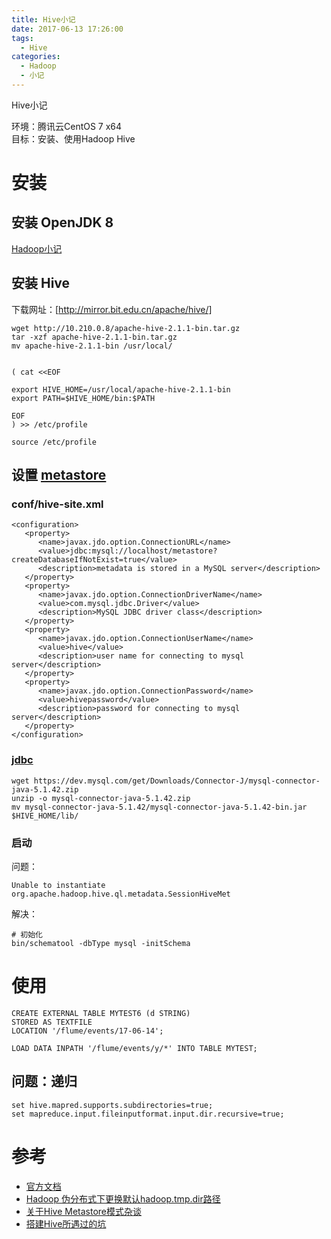 ```yaml
---
title: Hive小记
date: 2017-06-13 17:26:00
tags:
  - Hive
categories:
  - Hadoop
  - 小记
---
```


Hive小记
<!-- MORE -->
环境：腾讯云CentOS 7 x64  
目标：安装、使用Hadoop Hive


# 安装  
## 安装 OpenJDK 8
[Hadoop小记](Hadoop小记)

## 安装 Hive  
下载网址：[http://mirror.bit.edu.cn/apache/hive/]
```
wget http://10.210.0.8/apache-hive-2.1.1-bin.tar.gz
tar -xzf apache-hive-2.1.1-bin.tar.gz
mv apache-hive-2.1.1-bin /usr/local/


( cat <<EOF

export HIVE_HOME=/usr/local/apache-hive-2.1.1-bin
export PATH=$HIVE_HOME/bin:$PATH

EOF
) >> /etc/profile

source /etc/profile

```

## 设置 [metastore](https://cwiki.apache.org/confluence/display/Hive/AdminManual+MetastoreAdmin)

### conf/hive-site.xml
```
<configuration>
   <property>
      <name>javax.jdo.option.ConnectionURL</name>
      <value>jdbc:mysql://localhost/metastore?createDatabaseIfNotExist=true</value>
      <description>metadata is stored in a MySQL server</description>
   </property>
   <property>
      <name>javax.jdo.option.ConnectionDriverName</name>
      <value>com.mysql.jdbc.Driver</value>
      <description>MySQL JDBC driver class</description>
   </property>
   <property>
      <name>javax.jdo.option.ConnectionUserName</name>
      <value>hive</value>
      <description>user name for connecting to mysql server</description>
   </property>
   <property>
      <name>javax.jdo.option.ConnectionPassword</name>
      <value>hivepassword</value>
      <description>password for connecting to mysql server</description>
   </property>
</configuration>
```
### [jdbc](https://dev.mysql.com/downloads/connector/j/)
```
wget https://dev.mysql.com/get/Downloads/Connector-J/mysql-connector-java-5.1.42.zip
unzip -o mysql-connector-java-5.1.42.zip
mv mysql-connector-java-5.1.42/mysql-connector-java-5.1.42-bin.jar $HIVE_HOME/lib/
```

### 启动
问题：
```
Unable to instantiate org.apache.hadoop.hive.ql.metadata.SessionHiveMet
```

解决：
```
# 初始化
bin/schematool -dbType mysql -initSchema
```

# 使用
```
CREATE EXTERNAL TABLE MYTEST6 (d STRING) 
STORED AS TEXTFILE
LOCATION '/flume/events/17-06-14';

LOAD DATA INPATH '/flume/events/y/*' INTO TABLE MYTEST;

```

## 问题：递归
```
set hive.mapred.supports.subdirectories=true;
set mapreduce.input.fileinputformat.input.dir.recursive=true;
```

# 参考
- [官方文档](http://hadoop.apache.org/docs/r2.8.0/hadoop-project-dist/hadoop-common/SingleCluster.html#Execution)
- [Hadoop 伪分布式下更换默认hadoop.tmp.dir路径](http://blog.csdn.net/telnetor/article/details/6993336)
- [关于Hive Metastore模式杂谈](http://www.cognoschina.net/Article/122347)
- [搭建Hive所遇过的坑](http://www.jianshu.com/p/d9cb284f842d)
